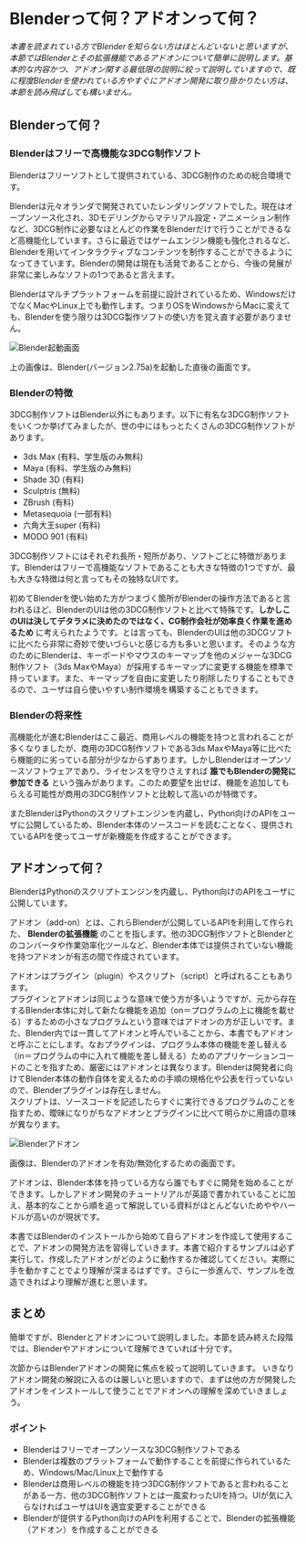 <div id="sect_title_img_1_1"></div>

<div id="sect_title_text"></div>

# Blenderって何？アドオンって何？

<div id="preface"></div>

###### 本書を読まれている方でBlenderを知らない方はほとんどいないと思いますが、本節ではBlenderとその拡張機能であるアドオンについて簡単に説明します。基本的な内容かつ、アドオン関する最低限の説明に絞って説明していますので、既に程度Blenderを使われている方やすぐにアドオン開発に取り掛かりたい方は、本節を読み飛ばしても構いません。


## Blenderって何？

### Blenderはフリーで高機能な3DCG制作ソフト

Blenderはフリーソフトとして提供されている、3DCG制作のための総合環境です。

Blenderは元々オランダで開発されていたレンダリングソフトでした。現在はオープンソース化され、3Dモデリングからマテリアル設定・アニメーション制作など、3DCG制作に必要なほとんどの作業をBlenderだけで行うことができるなど高機能化しています。さらに最近ではゲームエンジン機能も強化されるなど、Blenderを用いてインタラクティブなコンテンツを制作することができるようになってきています。Blenderの開発は現在も活発であることから、今後の発展が非常に楽しみなソフトの1つであると言えます。

Blenderはマルチプラットフォームを前提に設計されているため、WindowsだけでなくMacやLinux上でも動作します。つまりOSをWindowsからMacに変えても、Blenderを使う限りは3DCG製作ソフトの使い方を覚え直す必要がありません。

![Blender起動画面](https://dl.dropboxusercontent.com/s/7qj5tnx9gggcf8r/blender_startup.png "Blender起動画面")

上の画像は、Blender(バージョン2.75a)を起動した直後の画面です。

### Blenderの特徴

3DCG制作ソフトはBlender以外にもあります。以下に有名な3DCG制作ソフトをいくつか挙げてみましたが、世の中にはもっとたくさんの3DCG制作ソフトがあります。

* 3ds Max (有料、学生版のみ無料)
* Maya (有料、学生版のみ無料)
* Shade 3D (有料)
* Sculptris (無料)
* ZBrush (有料)
* Metasequoia (一部有料)
* 六角大王super (有料)
* MODO 901 (有料)

3DCG制作ソフトにはそれぞれ長所・短所があり、ソフトごとに特徴があります。Blenderはフリーで高機能なソフトであることも大きな特徴の1つですが、最も大きな特徴は何と言ってもその独特なUIです。

初めてBlenderを使い始めた方がつまづく箇所がBlenderの操作方法であると言われるほど、BlenderのUIは他の3DCG制作ソフトと比べて特殊です。**しかしこのUIは決してデタラメに決めたのではなく、CG制作会社が効率良く作業を進めるため** に考えられたようです。とは言っても、BlenderのUIは他の3DCGソフトに比べたら非常に奇妙で使いづらいと感じる方も多いと思います。そのような方のためにBlenderは、キーボードやマウスのキーマップを他のメジャーな3DCG制作ソフト（3ds MaxやMaya）が採用するキーマップに変更する機能を標準で持っています。また、キーマップを自由に変更したり削除したりすることもできるので、ユーザは自ら使いやすい制作環境を構築することもできます。

### Blenderの将来性

高機能化が進むBlenderはここ最近、商用レベルの機能を持つと言われることが多くなりましたが、商用の3DCG制作ソフトである3ds MaxやMaya等に比べたら機能的に劣っている部分が少なからずあります。しかしBlenderはオープンソースソフトウェアであり、ライセンスを守りさえすれば **誰でもBlenderの開発に参加できる** という強みがあります。このため要望を出せば、機能を追加してもらえる可能性が商用の3DCG制作ソフトと比較して高いのが特徴です。

またBlenderはPythonのスクリプトエンジンを内蔵し、Python向けのAPIをユーザに公開しているため、Blender本体のソースコードを読むことなく、提供されているAPIを使ってユーザが新機能を作成することができます。

## アドオンって何？

BlenderはPythonのスクリプトエンジンを内蔵し、Python向けのAPIをユーザに公開しています。

アドオン（add-on）とは、これらBlenderが公開しているAPIを利用して作られた、 **Blenderの拡張機能** のことを指します。他の3DCG制作ソフトとBlenderとのコンバータや作業効率化ツールなど、Blender本体では提供されていない機能を持つアドオンが有志の間で作成されています。

<div id="column"></div>

アドオンはプラグイン（plugin）やスクリプト（script）と呼ばれることもあります。  
プラグインとアドオンは同じような意味で使う方が多いようですが、元から存在するBlender本体に対して新たな機能を追加（on＝プログラムの上に機能を載せる）するための小さなプログラムという意味ではアドオンの方が正しいです。また、Blender内では一貫してアドオンと呼んでいることから、本書でもアドオンと呼ぶことにします。なおプラグインは、プログラム本体の機能を差し替える（in＝プログラムの中に入れて機能を差し替える）ためのアプリケーションコードのことを指すため、厳密にはアドオンとは異なります。Blenderは開発者に向けてBlender本体の動作自体を変えるための手順の規格化や公表を行っていないので、Blenderプラグインは存在しません。  
スクリプトは、ソースコードを記述したらすぐに実行できるプログラムのことを指すため、曖昧になりがちなアドオンとプラグインに比べて明らかに用語の意味が異なります。

![Blenderアドオン](https://dl.dropboxusercontent.com/s/bhq6uusksqsicyb/blender_add-on.png "Blenderアドオン")

画像は、Blenderのアドオンを有効/無効化するための画面です。

アドオンは、Blender本体を持っている方なら誰でもすぐに開発を始めることができます。しかしアドオン開発のチュートリアルが英語で書かれていることに加え、基本的なことから順を追って解説している資料がほとんどないためややハードルが高いのが現状です。

本書ではBlenderのインストールから始めて自らアドオンを作成して使用することで、アドオンの開発方法を習得していきます。本書で紹介するサンプルは必ず実行して、作成したアドオンがどのように動作するか確認してください。実際に手を動かすことでより理解が深まるはずです。さらに一歩進んで、サンプルを改造できればより理解が進むと思います。

## まとめ

簡単ですが、Blenderとアドオンについて説明しました。本節を読み終えた段階では、Blenderやアドオンについて理解できていれば十分です。

次節からはBlenderアドオンの開発に焦点を絞って説明していきます。
いきなりアドオン開発の解説に入るのは厳しいと思いますので、まずは他の方が開発したアドオンをインストールして使うことでアドオンへの理解を深めていきましょう。

<div id="point"></div>

### ポイント

<div id="point_item"></div>

* Blenderはフリーでオープンソースな3DCG制作ソフトである
* Blenderは複数のプラットフォームで動作することを前提に作られているため、Windows/Mac/Linux上で動作する
* Blenderは商用レベルの機能を持つ3DCG制作ソフトであると言われることがある一方、他の3DCG制作ソフトとは一風変わったUIを持つ。UIが気に入らなければユーザはUIを適宜変更することができる
* Blenderが提供するPython向けのAPIを利用することで、Blenderの拡張機能（アドオン）を作成することができる

<div id="space_page"></div>
